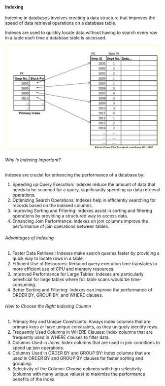 #### Indexing
Indexing in databases involves creating a data structure that improves the speed of data retrieval operations on a database table.

Indexes are used to quickly locate data without having to search every row in a table each time a database table is accessed.


![DDL](indexing.svg)

###### Why is Indexing Important?
Indexes are crucial for enhancing the performance of a database by:

1. Speeding up Query Execution: Indexes reduce the amount of data that needs to be scanned for a query, significantly speeding up
data retrieval operations.
2. Optimizing Search Operations: Indexes help in efficiently searching for records based on the indexed columns.
3. Improving Sorting and Filtering: Indexes assist in sorting and filtering operations by providing a structured way to access data.
4. Enhancing Join Performance: Indexes on join columns improve the performance of join operations between tables.

###### Advantages of Indexing

1. Faster Data Retrieval: Indexes make search queries faster by providing a quick way to locate rows in a table.
2. Efficient Use of Resources: Reduced query execution time translates to more efficient use of CPU and memory resources.
3. Improved Performance for Large Tables: Indexes are particularly beneficial for large tables where full table scans would be
time-consuming.
4. Better Sorting and Filtering: Indexes can improve the performance of ORDER BY, GROUP BY, and WHERE clauses.

###### How to Choose the Right Indexing Column

1. Primary Key and Unique Constraints: Always index columns that are primary keys or have unique constraints, as they uniquely
identify rows.
2. Frequently Used Columns in WHERE Clauses: Index columns that are frequently used in WHERE clauses to filter data.
3. Columns Used in Joins: Index columns that are used in join conditions to speed up join operations.
4. Columns Used in ORDER BY and GROUP BY: Index columns that are used in ORDER BY and GROUP BY clauses for faster sorting
and grouping.
5. Selectivity of the Column: Choose columns with high selectivity (columns with many unique values) to maximize the performance
benefits of the index.